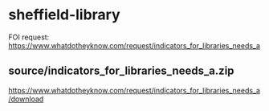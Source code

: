 sheffield-library
=================

FOI request: https://www.whatdotheyknow.com/request/indicators_for_libraries_needs_a

## source/indicators_for_libraries_needs_a.zip
https://www.whatdotheyknow.com/request/indicators_for_libraries_needs_a/download
